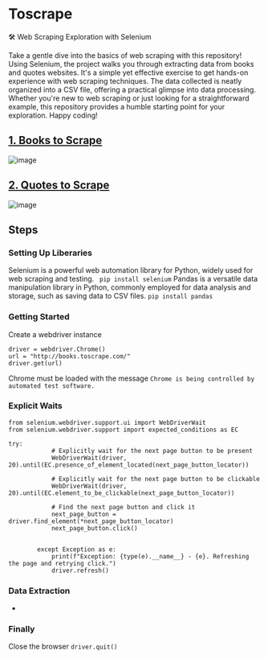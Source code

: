# Toscrape

🛠️ Web Scraping Exploration with Selenium

Take a gentle dive into the basics of web scraping with this repository! Using Selenium, the project walks you through extracting data from books and quotes websites. 
It's a simple yet effective exercise to get hands-on experience with web scraping techniques. The data collected is neatly organized into a CSV file, offering a practical glimpse into data processing. 
Whether you're new to web scraping or just looking for a straightforward example, this repository provides a humble starting point for your exploration. Happy coding!



## [1. Books to Scrape](http://books.toscrape.com/)
![image](https://github.com/NouraAlgohary/Web-Scraping/assets/103903785/7a5c0b19-e620-4531-8714-6cc1c8b9fe55)

## [2. Quotes to Scrape](https://quotes.toscrape.com/)
![image](https://github.com/NouraAlgohary/Web-Scraping/assets/103903785/d34bbf5d-5799-47ec-8309-2f2f3911e199)

## Steps
### Setting Up Liberaries
Selenium is a powerful web automation library for Python, widely used for web scraping and testing.
``` pip install selenium```
Pandas is a versatile data manipulation library in Python, commonly employed for data analysis and storage, such as saving data to CSV files.
```pip install pandas```

### Getting Started
Create a webdriver instance</br>
```
driver = webdriver.Chrome()
url = "http://books.toscrape.com/"
driver.get(url)
```
Chrome must be loaded with the message
```Chrome is being controlled by automated test software.```
### Explicit Waits
```
from selenium.webdriver.support.ui import WebDriverWait
from selenium.webdriver.support import expected_conditions as EC

try:
            # Explicitly wait for the next page button to be present
            WebDriverWait(driver, 20).until(EC.presence_of_element_located(next_page_button_locator))

            # Explicitly wait for the next page button to be clickable
            WebDriverWait(driver, 20).until(EC.element_to_be_clickable(next_page_button_locator))

            # Find the next page button and click it
            next_page_button = driver.find_element(*next_page_button_locator)
            next_page_button.click()


        except Exception as e:
            print(f"Exception: {type(e).__name__} - {e}. Refreshing the page and retrying click.")
            driver.refresh()
```

### Data Extraction
- 

### Finally
Close the browser
```driver.quit()```

